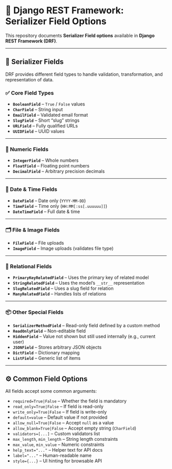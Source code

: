 # 📘 Django REST Framework: Serializer Field Options

This repository documents **Serializer Field options** available in **Django REST Framework (DRF)**.

---

## 🔹 Serializer Fields

DRF provides different field types to handle validation, transformation, and representation of data.

### ✅ Core Field Types

* **`BooleanField`** – `True` / `False` values
* **`CharField`** – String input
* **`EmailField`** – Validated email format
* **`SlugField`** – Short “slug” strings
* **`URLField`** – Fully qualified URLs
* **`UUIDField`** – UUID values

---

### 🔢 Numeric Fields

* **`IntegerField`** – Whole numbers
* **`FloatField`** – Floating point numbers
* **`DecimalField`** – Arbitrary precision decimals

---

### 📅 Date & Time Fields

* **`DateField`** – Date only (`YYYY-MM-DD`)
* **`TimeField`** – Time only (`HH:MM[:ss[.uuuuuu]]`)
* **`DateTimeField`** – Full date & time

---

### 🗂 File & Image Fields

* **`FileField`** – File uploads
* **`ImageField`** – Image uploads (validates file type)

---

### 🔗 Relational Fields

* **`PrimaryKeyRelatedField`** – Uses the primary key of related model
* **`StringRelatedField`** – Uses the model’s `__str__` representation
* **`SlugRelatedField`** – Uses a slug field for relation
* **`ManyRelatedField`** – Handles lists of relations

---

### 📦 Other Special Fields

* **`SerializerMethodField`** – Read-only field defined by a custom method
* **`ReadOnlyField`** – Non-editable field
* **`HiddenField`** – Value not shown but still used internally (e.g., current user)
* **`JSONField`** – Stores arbitrary JSON objects
* **`DictField`** – Dictionary mapping
* **`ListField`** – Generic list of items

---

## ⚙️ Common Field Options

All fields accept some common arguments:

* `required=True|False` – Whether the field is mandatory
* `read_only=True|False` – If field is read-only
* `write_only=True|False` – If field is write-only
* `default=value` – Default value if not provided
* `allow_null=True|False` – Accept `null` as a value
* `allow_blank=True|False` – Accept empty string (`CharField`)
* `validators=[...]` – Custom validators list
* `max_length`, `min_length` – String length constraints
* `max_value`, `min_value` – Numeric constraints
* `help_text="..."` – Helper text for API docs
* `label="..."` – Human-readable name
* `style={...}` – UI hinting for browsable API
